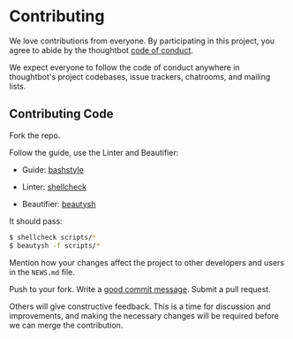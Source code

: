 # Contributing

We love contributions from everyone.
By participating in this project,
you agree to abide by the thoughtbot [code of conduct].

  [code of conduct]: code-of-conduct.md

We expect everyone to follow the code of conduct
anywhere in thoughtbot's project codebases,
issue trackers, chatrooms, and mailing lists.

## Contributing Code

Fork the repo.

Follow the guide, use the Linter and Beautifier:

* Guide: [bashstyle][bashstyle]
* Linter: [shellcheck][shellcheck]
* Beautifier: [beautysh][beautysh]

    [bashstyle]: https://github.com/progrium/bashstyle
    [shellcheck]: https://github.com/koalaman/shellcheck
    [beautysh]: https://github.com/bemeurer/beautysh

It should pass:
```bash
$ shellcheck scripts/*
$ beautysh -f scripts/*
```

Mention how your changes affect the project to other developers and users in the
`NEWS.md` file.

Push to your fork. Write a [good commit message][commit]. Submit a pull request.

  [commit]: http://tbaggery.com/2008/04/19/a-note-about-git-commit-messages.html

Others will give constructive feedback.
This is a time for discussion and improvements,
and making the necessary changes will be required before we can
merge the contribution.
